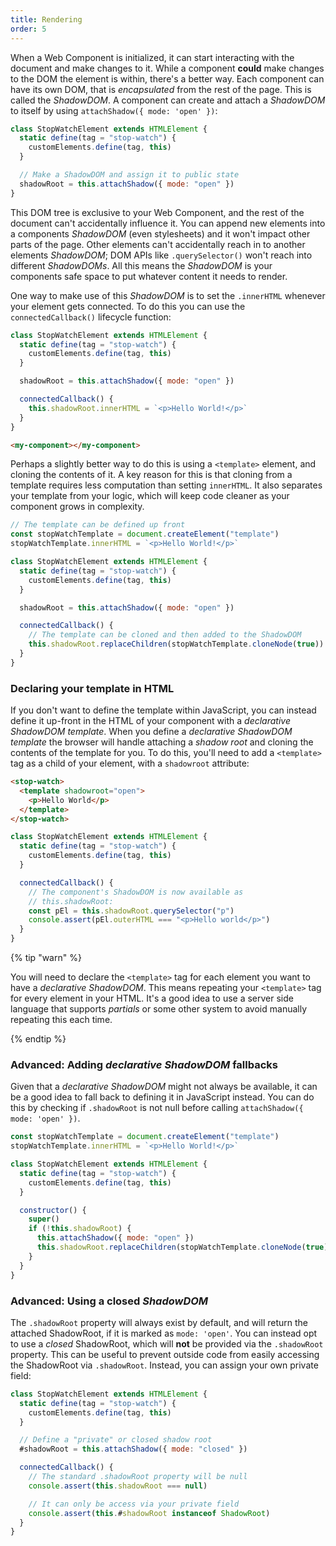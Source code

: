 ```yaml
---
title: Rendering
order: 5
---
```


When a Web Component is initialized, it can start interacting with the document and make changes to it. While a
component **could** make changes to the DOM the element is within, there's a better way. Each component can have its own
DOM, that is _encapsulated_ from the rest of the page. This is called the _ShadowDOM_. A component can create and attach
a _ShadowDOM_ to itself by using `attachShadow({ mode: 'open' })`:

```js
class StopWatchElement extends HTMLElement {
  static define(tag = "stop-watch") {
    customElements.define(tag, this)
  }

  // Make a ShadowDOM and assign it to public state
  shadowRoot = this.attachShadow({ mode: "open" })
}
```

This DOM tree is exclusive to your Web Component, and the rest of the document can't accidentally influence it. You can
append new elements into a components _ShadowDOM_ (even stylesheets) and it won't impact other parts of the page. Other
elements can't accidentally reach in to another elements _ShadowDOM_; DOM APIs like `.querySelector()` won't reach into
different _ShadowDOMs_. All this means the _ShadowDOM_ is your components safe space to put whatever content it needs to
render.

One way to make use of this _ShadowDOM_ is to set the `.innerHTML` whenever your element gets connected. To do this you
can use the `connectedCallback()` lifecycle function:

```js
class StopWatchElement extends HTMLElement {
  static define(tag = "stop-watch") {
    customElements.define(tag, this)
  }

  shadowRoot = this.attachShadow({ mode: "open" })

  connectedCallback() {
    this.shadowRoot.innerHTML = `<p>Hello World!</p>`
  }
}
```

```html
<my-component></my-component>
```

Perhaps a slightly better way to do this is using a `<template>` element, and cloning the contents of it. A key reason
for this is that cloning from a template requires less computation than setting `innerHTML`. It also separates your
template from your logic, which will keep code cleaner as your component grows in complexity.

```js
// The template can be defined up front
const stopWatchTemplate = document.createElement("template")
stopWatchTemplate.innerHTML = `<p>Hello World!</p>`

class StopWatchElement extends HTMLElement {
  static define(tag = "stop-watch") {
    customElements.define(tag, this)
  }

  shadowRoot = this.attachShadow({ mode: "open" })

  connectedCallback() {
    // The template can be cloned and then added to the ShadowDOM
    this.shadowRoot.replaceChildren(stopWatchTemplate.cloneNode(true))
  }
}
```

### Declaring your template in HTML

If you don't want to define the template within JavaScript, you can instead define it up-front in the HTML of your
component with a _declarative ShadowDOM template_. When you define a _declarative ShadowDOM template_ the browser will
handle attaching a _shadow root_ and cloning the contents of the template for you. To do this, you'll need to add a
`<template>` tag as a child of your element, with a `shadowroot` attribute:

```html
<stop-watch>
  <template shadowroot="open">
    <p>Hello World</p>
  </template>
</stop-watch>
```

```js
class StopWatchElement extends HTMLElement {
  static define(tag = "stop-watch") {
    customElements.define(tag, this)
  }

  connectedCallback() {
    // The component's ShadowDOM is now available as
    // this.shadowRoot:
    const pEl = this.shadowRoot.querySelector("p")
    console.assert(pEl.outerHTML === "<p>Hello world</p>")
  }
}
```

{% tip "warn" %}

You will need to declare the `<template>` tag for each element you want to have a _declarative ShadowDOM_. This means
repeating your `<template>` tag for every element in your HTML. It's a good idea to use a server side language that
supports _partials_ or some other system to avoid manually repeating this each time.

{% endtip %}

### Advanced: Adding _declarative ShadowDOM_ fallbacks

Given that a _declarative ShadowDOM_ might not always be available, it can be a good idea to fall back to defining it in
JavaScript instead. You can do this by checking if `.shadowRoot` is not null before calling
`attachShadow({ mode: 'open' })`.

```js
const stopWatchTemplate = document.createElement("template")
stopWatchTemplate.innerHTML = `<p>Hello World!</p>`

class StopWatchElement extends HTMLElement {
  static define(tag = "stop-watch") {
    customElements.define(tag, this)
  }

  constructor() {
    super()
    if (!this.shadowRoot) {
      this.attachShadow({ mode: "open" })
      this.shadowRoot.replaceChildren(stopWatchTemplate.cloneNode(true))
    }
  }
}
```

### Advanced: Using a closed _ShadowDOM_

The `.shadowRoot` property will always exist by default, and will return the attached ShadowRoot, if it is marked as
`mode: 'open'`. You can instead opt to use a _closed_ ShadowRoot, which will **not** be provided via the `.shadowRoot`
property. This can be useful to prevent outside code from easily accessing the ShadowRoot via `.shadowRoot`. Instead,
you can assign your own private field:

```js
class StopWatchElement extends HTMLElement {
  static define(tag = "stop-watch") {
    customElements.define(tag, this)
  }

  // Define a "private" or closed shadow root
  #shadowRoot = this.attachShadow({ mode: "closed" })

  connectedCallback() {
    // The standard .shadowRoot property will be null
    console.assert(this.shadowRoot === null)

    // It can only be access via your private field
    console.assert(this.#shadowRoot instanceof ShadowRoot)
  }
}
```
